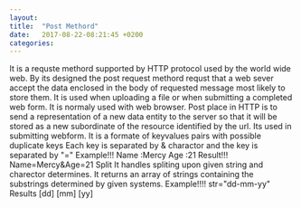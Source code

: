 ```yaml
---
layout: 
title:  "Post Methord"
date:   2017-08-22-08:21:45 +0200
categories: 
---
```

It is a requste methord supported by HTTP protocol used by the world wide web.
By its designed the post request methord requst that a web sever accept the data enclosed in the body of requested message most likely to store them.
It is used when uploading a file or when submitting a completed web form.
It is normaly used with web browser.
Post place in HTTP is to send a representation of a new data entity to the server so that it will be stored as a new subordinate of the resource identified by the url.
Its used in submitting webform.
It is a formate of keyvalues pairs with possible duplicate keys
Each key is separated by & charactor and the key is separated by "="
Example!!!
Name :Mercy
Age  :21
Result!!!
Name=Mercy&Age=21
Split
It handles spliting upon given string and charector determines.
It returns an array of strings containing the substrings determined by given systems.
Example!!!!
str="dd-mm-yy"
Results
[dd]
[mm]
[yy]
